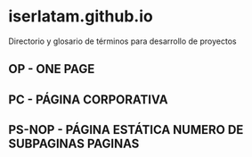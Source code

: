 # iserlatam.github.io
Directorio y glosario de términos para desarrollo de proyectos

## OP - ONE PAGE
## PC - PÁGINA CORPORATIVA
## PS-NOP - PÁGINA ESTÁTICA NUMERO DE SUBPAGINAS PAGINAS

